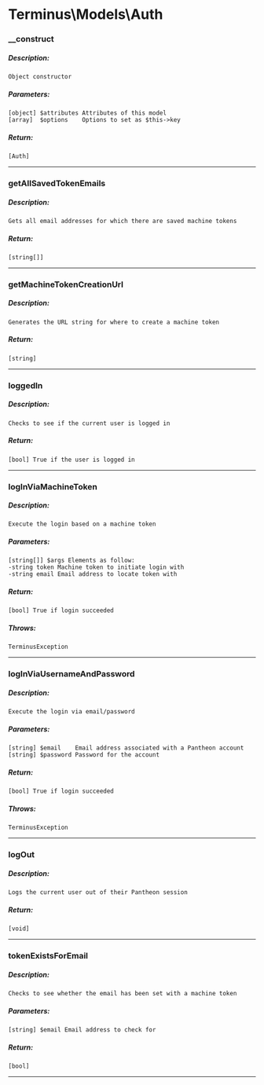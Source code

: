 # Terminus\Models\Auth

### __construct
##### Description:
    Object constructor

##### Parameters:
    [object] $attributes Attributes of this model
    [array]  $options    Options to set as $this->key

##### Return:
    [Auth]

---

### getAllSavedTokenEmails
##### Description:
    Gets all email addresses for which there are saved machine tokens

##### Return:
    [string[]]

---

### getMachineTokenCreationUrl
##### Description:
    Generates the URL string for where to create a machine token

##### Return:
    [string]

---

### loggedIn
##### Description:
    Checks to see if the current user is logged in

##### Return:
    [bool] True if the user is logged in

---

### logInViaMachineToken
##### Description:
    Execute the login based on a machine token

##### Parameters:
    [string[]] $args Elements as follow:
    -string token Machine token to initiate login with
    -string email Email address to locate token with

##### Return:
    [bool] True if login succeeded

##### Throws:
    TerminusException

---

### logInViaUsernameAndPassword
##### Description:
    Execute the login via email/password

##### Parameters:
    [string] $email    Email address associated with a Pantheon account
    [string] $password Password for the account

##### Return:
    [bool] True if login succeeded

##### Throws:
    TerminusException

---

### logOut
##### Description:
    Logs the current user out of their Pantheon session

##### Return:
    [void]

---

### tokenExistsForEmail
##### Description:
    Checks to see whether the email has been set with a machine token

##### Parameters:
    [string] $email Email address to check for

##### Return:
    [bool]

---

